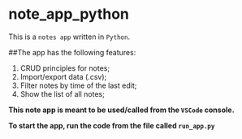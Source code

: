 # note_app_python
This is a `notes app` written in `Python`.

##The app has the following features:

1. CRUD principles for notes;
2. Import/export data (.csv);
3. Filter notes by time of the last edit;
4. Show the list of all notes;

**This note app is meant to be used/called from the `VSCode` console.**

**To start the app, run the code from the file called `run_app.py`**

